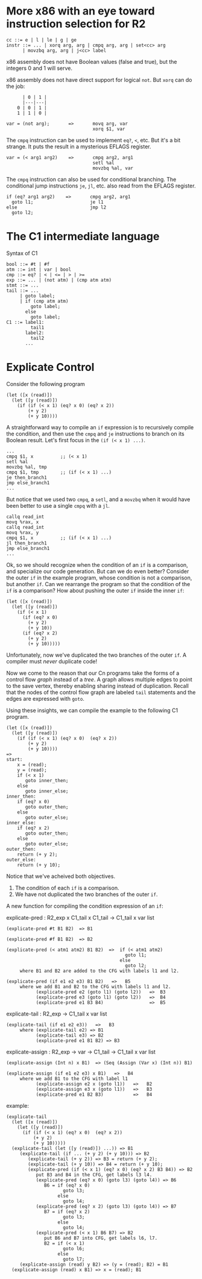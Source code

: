 # More x86 with an eye toward instruction selection for R2

    cc ::= e | l | le | g | ge
    instr ::= ... | xorq arg, arg | cmpq arg, arg | set<cc> arg
          | movzbq arg, arg | j<cc> label 

x86 assembly does not have Boolean values (false and true),
but the integers 0 and 1 will serve.

x86 assembly does not have direct support for logical `not`.
But `xorq` can do the job:

          | 0 | 1 |
          |---|---|
        0 | 0 | 1 |
        1 | 1 | 0 |

    var = (not arg);       =>       movq arg, var
                                    xorq $1, var

The `cmpq` instruction can be used to implement `eq?`, `<`, etc.
But it's a bit strange. It puts the result in a mysterious
EFLAGS register.

    var = (< arg1 arg2)    =>       cmpq arg2, arg1
                                    setl %al
                                    movzbq %al, var

The `cmpq` instruction can also be used for conditional branching.
The conditional jump instructions `je`, `jl`, etc. also read
from the EFLAGS register.


    if (eq? arg1 arg2)    =>       cmpq arg2, arg1
      goto l1;                     je l1
    else                           jmp l2
      goto l2;


# The C1 intermediate language

Syntax of C1

    bool ::= #t | #f
    atm ::= int | var | bool
    cmp ::= eq? | < | <= | > | >=
    exp ::= ... | (not atm) | (cmp atm atm)
    stmt ::= ...
    tail ::= ... 
         | goto label; 
         | if (cmp atm atm) 
             goto label; 
           else
             goto label;
    C1 ::= label1:
             tail1
           label2:
             tail2
           ...


# Explicate Control

Consider the following program

    (let ([x (read)])
      (let ([y (read)])
        (if (if (< x 1) (eq? x 0) (eq? x 2))
            (+ y 2)
            (+ y 10))))

A straightforward way to compile an `if` expression is to recursively
compile the condition, and then use the `cmpq` and `je` instructions
to branch on its Boolean result. Let's first focus in the `(if (< x 1) ...)`.

    ...
    cmpq $1, x          ;; (< x 1)
    setl %al
    movzbq %al, tmp
    cmpq $1, tmp        ;; (if (< x 1) ...)
    je then_branch1
    jmp else_branch1
    ...

But notice that we used two `cmpq`, a `setl`, and a `movzbq`
when it would have been better to use a single `cmpq` with
a `jl`.

    callq read_int
    movq %rax, x
    callq read_int
    movq %rax, y
    cmpq $1, x          ;; (if (< x 1) ...)
    jl then_branch1
    jmp else_branch1
    ...
        
Ok, so we should recognize when the condition of an `if` is a
comparison, and specialize our code generation. But can we do even
better? Consider the outer `if` in the example program, whose
condition is not a comparison, but another `if`.  Can we rearrange the
program so that the condition of the `if` is a comparison?  How about
pushing the outer `if` inside the inner `if`:

    (let ([x (read)])
      (let ([y (read)])
        (if (< x 1) 
          (if (eq? x 0)
            (+ y 2)
            (+ y 10))
          (if (eq? x 2)
            (+ y 2)
            (+ y 10)))))

Unfortunately, now we've duplicated the two branches of the outer `if`.
A compiler must *never* duplicate code!

Now we come to the reason that our Cn programs take the forms of a
control flow *graph* instead of a *tree*. A graph allows multiple
edges to point to the save vertex, thereby enabling sharing instead of
duplication. Recall that the nodes of the control flow graph are
labeled `tail` statements and the edges are expressed with `goto`.

Using these insights, we can compile the example to the following C1
program.

    (let ([x (read)])
      (let ([y (read)])
        (if (if (< x 1) (eq? x 0)  (eq? x 2))
            (+ y 2)
            (+ y 10))))
    => 
    start:
        x = (read);
        y = (read);
        if (< x 1)
           goto inner_then;
        else
           goto inner_else;
    inner_then:
        if (eq? x 0)
           goto outer_then;
        else
           goto outer_else;
    inner_else:
        if (eq? x 2)
           goto outer_then;
        else
           goto outer_else;
    outer_then:
        return (+ y 2);
    outer_else:
        return (+ y 10);

Notice that we've acheived both objectives.
1. The condition of each `if` is a comparison.
2. We have not duplicated the two branches of the outer `if`.


A new function for compiling the condition expression of an `if`:

explicate-pred : R2_exp x C1_tail x C1_tail -> C1_tail x var list

    (explicate-pred #t B1 B2)  => B1
    
    (explicate-pred #f B1 B2)  => B2
    
    (explicate-pred (< atm1 atm2) B1 B2)  =>  if (< atm1 atm2)
                                                goto l1;
                                              else
                                                goto l2;
         where B1 and B2 are added to the CFG with labels l1 and l2.

    (explicate-pred (if e1 e2 e3) B1 B2)   =>   B5
         where we add B1 and B2 to the CFG with labels l1 and l2.
               (explicate-pred e2 (goto l1) (goto l2))   =>  B3
               (explicate-pred e3 (goto l1) (goto l2))   =>  B4
               (explicate-pred e1 B3 B4)                 =>  B5

explicate-tail : R2_exp -> C1_tail x var list

    (explicate-tail (if e1 e2 e3))   =>   B3
         where (explicate-tail e2) => B1
               (explicate-tail e3) => B2
               (explicate-pred e1 B1 B2) => B3


explicate-assign : R2_exp -> var -> C1_tail -> C1_tail x var list

    (explicate-assign (Int n) x B1)  => (Seq (Assign (Var x) (Int n)) B1)

    (explicate-assign (if e1 e2 e3) x B1)   =>   B4
         where we add B1 to the CFG with label l1
               (explicate-assign e2 x (goto l1))   =>   B2
               (explicate-assign e3 x (goto l1))   =>   B3
               (explicate-pred e1 B2 B3)           =>   B4


example:

    (explicate-tail
      (let ([x (read)])
        (let ([y (read)])
          (if (if (< x 1) (eq? x 0)  (eq? x 2))
              (+ y 2)
              (+ y 10)))))
      (explicate-tail (let ([y (read)]) ...)) => B1
         (explicate-tail (if ... (+ y 2) (+ y 10))) => B2
            (explicate-tail (+ y 2)) => B3 = return (+ y 2);
            (explicate-tail (+ y 10)) => B4 = return (+ y 10);
            (explicate-pred (if (< x 1) (eq? x 0) (eq? x 2) B3 B4)) => B2
               put B3 and B4 in the CFG, get labels l3 l4.
               (explicate-pred (eq? x 0) (goto l3) (goto l4)) => B6
                  B6 = if (eq? x 0)
                         goto l3;
                       else
                         goto l4;
               (explicate-pred (eq? x 2) (goto l3) (goto l4)) => B7
                  B7 = if (eq? x 2)
                         goto l3;
                       else
                         goto l4;
               (explicate-pred (< x 1) B6 B7) => B2
                  put B6 and B7 into CFG, get labels l6, l7.
                  B2 = if (< x 1)
                         goto l6;
                       else
                         goto l7;
         (explicate-assign (read) y B2) => (y = (read); B2) = B1
      (explicate-assign (read) x B1) => x = (read); B1

